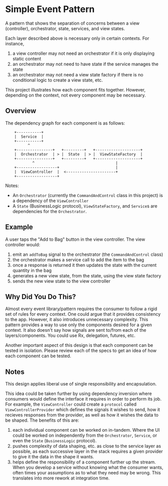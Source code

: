 # Simple Event Pattern

A pattern that shows the separation of concerns between a view (controller), orchestrator, state, services, and view states.

Each layer described above is necessary only in certain contexts. For instance,
1. a view controller may not need an orchestrator if it is only displaying static content
2. an orchestrator may not need to have state if the service manages the state
3. an orchestrator may not need a view state factory if there is no conditional logic to create a view state, etc.

This project illustrates how each component fits together. However, depending on the context, not every component may be necessary.

## Overview

The dependency graph for each component is as follows:

```
    +-----------+
    |  Service  |
    +-----------+
          ^
    +----------------+   +---------+   +--------------------+
    |  Orchestrator  | > |  State  | > |  ViewStateFactory  |
    +----------------+   +---------+   +--------------------+
            ^                                    |
    +------------------+                         |
    |  ViewController  |  <----------------------+
    +------------------+
```

Notes:
- An `Orchestrator` (currently the `CommandAndControl` class in this project) is a dependency of the `ViewController`
- A `State` (BusinessLogic protocol), `ViewStateFactory`, and `Service`s are dependencies for the `Orchestrator`.

## Example

A user taps the "Add to Bag" button in the view controller. The view controller would:
1. emit an `addToBag` signal to the orchestrator (the `CommandAndControl` class)
2. the orchestrator makes a service call to add the item to the bag
3. once a response is returned it then updates the state with the current quantity in the bag
4. generates a new view state, from the state, using the view state factory
5. sends the new view state to the view controller

## Why Did You Do This?

Almost every event library/pattern requires the consumer to follow a rigid set of rules for every context. One could argue that it provides consistency to the app. However, it also introduces unnecessary complexity. This pattern provides a way to use only the components desired for a given context. It also doesn't say how signals are sent to/from each of the layers/components. You could use Rx, delegation, futures, etc.

Another important aspect of this design is that each component can be tested in isolation. Please review each of the specs to get an idea of how each component can be tested.

## Notes

This design applies liberal use of single responsibility and encapsulation.

This idea could be taken further by using dependency inversion where consumers would define the interface it requires in order to perform its job. For example, the `ViewController` could create a `protocol` called `ViewControllerProvider` which defines the signals it wishes to send, how it recieves responses from the provider, as well as how it wishes the data to be shaped. The benefits of this are:

1. each individual component can be worked on in-tandem. Where the UI could be worked on independently from the `Orchestrator`, `Service`, or even the `State` (`BusinessLogic` protocol).
2. pushes complexity of data shaping, etc. as close to the service layer as possible, as each successive layer in the stack requires a given provider to give it the data in the shape it wants.
3. helps define the responsibility of a component further up the stream. When you develop a service without knowing what the consumer wants, often times your assumptions as to what they need may be wrong. This translates into more rework at integration time.
